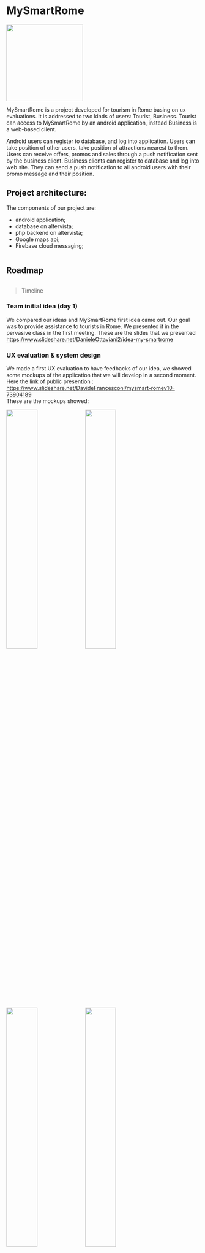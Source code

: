 # MySmartRome
<img src="https://github.com/dannyoceans/MySmartRome/blob/master/Project%20images/logo.png" alt="" width="200" height="200"/>

MySmartRome is a project developed for tourism in Rome basing on ux evaluations. It is addressed to two kinds of users: Tourist, Business.
Tourist can access to MySmartRome by an android application, instead Business is a web-based client.

Android users can register to database, and log into application. Users can take position of other users, take position of attractions nearest to them. Users can receive offers, promos and sales through a push notification sent by the business client. 
Business clients can register to database and log into web site. They can send a push notification to all android users with their promo message and their position. 

## Project architecture:
The components of our project are:
- android application;
- database on altervista;
- php backend on altervista;
- Google maps api;
- Firebase cloud messaging;

<img src="https://github.com/dannyoceans/MySmartRome/blob/master/Project%20images/project%20architecture.png" alt=""/>

## Roadmap
<img src="https://github.com/dannyoceans/MySmartRome/blob/master/Project%20images/timeline.png" alt=""/><br /> 
> Timeline

### Team initial idea (day 1)
We compared our ideas and MySmartRome first idea came out. Our goal was to provide assistance to tourists in Rome.
We presented it in the pervasive class in the first meeting.
These are the slides that we presented https://www.slideshare.net/DanieleOttaviani2/idea-my-smartrome

### UX evaluation & system design
We made a first UX evaluation to have feedbacks of our idea, we showed some mockups of the application that we will develop in a second moment.<br>
Here the link of public presention : https://www.slideshare.net/DavideFrancesconi/mysmart-romev10-73904189 <br>
These are the mockups showed:
<div>
<img src="https://github.com/dannyoceans/MySmartRome/blob/master/Project%20images/Login.png" alt="" width="40%" height="40%"/>
<img src="https://github.com/dannyoceans/MySmartRome/blob/master/Project%20images/Drawer.png" alt="" width="40%" height="40%"/>
<img src="https://github.com/dannyoceans/MySmartRome/blob/master/Project%20images/History.png" alt="" width="40%" height="40%"/>
<img src="https://github.com/dannyoceans/MySmartRome/blob/master/Project%20images/Map.png" alt="" width="40%" height="40%"/>
<img src="https://github.com/dannyoceans/MySmartRome/blob/master/Project%20images/Near-friends.png" alt="" width="40%" height="40%"/>
</div>

### MVP and user evaluation
We presented a first MySmartRome working version based on the first UX evaluation.
Then we did a first user evaluation of the MVP giving us some feedbacks.<br>
This is a demo showed in class : https://www.youtube.com/watch?v=HK9wymrdX8g <br>

These are the slides that we presented https://www.slideshare.net/DanielePasquini4/mysmartromev13-mvpstep-light

### Final version
From the feedbacks that we received from the previous step we built the final version of MySmartRome.
Then we did a usability test using the RTA(Retrospective Think Aloud) technique, we received suggestions to improve our project.
So then we modified the structure of the project, in particular we had to delete the chat and the history of positions.
As we received the suggestion to expand the application to business clients we did another user evaluation asking directly to some business men that are working in the field of tourism in Rome.
From the last feedback received from the user evaluation we decided to address the project to two kind of users: tourist and business.
Business users don't have to use the android application but just connect to the website http://progettomagistrale.altervista.org/index.php

<img src="https://github.com/dannyoceans/MySmartRome/blob/master/Project%20images/screenshotwebsite.png" alt="" /><br />
> Screenshot index web site

This is our final presentation https://www.slideshare.net/DanieleOttaviani2/mysmartrome<br>

## Video demo 
This is the link of a little demo of MySmartRome final version:https://www.youtube.com/embed/UAtm0CYlky4<br>

## Links 

Initial idea   : https://www.slideshare.net/DanieleOttaviani2/idea-my-smartrome <br>
Ux evaluation & system design   : https://www.slideshare.net/DavideFrancesconi/mysmart-romev10-73904189 <br>
MVP  : https://www.slideshare.net/DanielePasquini4/mysmartromev13-mvpstep-light <br>
Final version : https://www.slideshare.net/DanieleOttaviani2/mysmartrome<br>



## Info & contacts

The source code of android application is available into the github directory MysmartRomev1.0 .
The scripts php are available into the github directory script.php .<br>

<img src="http://www.ilsestantenews.it/wp-content/uploads/2017/05/linkedin_logo1-56b090895f9b58b7d0241592.jpg" alt="" width="10%" height="10%"/><br>
<a href="https://www.linkedin.com/in/davide-francesconi-39677aa1">Davide Francesconi</a><br>

<a href="https://www.linkedin.com/in/daniele-ottaviani-b63071b5">Daniele Ottaviani</a><br>

<a href="https://www.linkedin.com/in/daniele-pasquini-2b5b4466">Daniele Pasquini</a><br>
